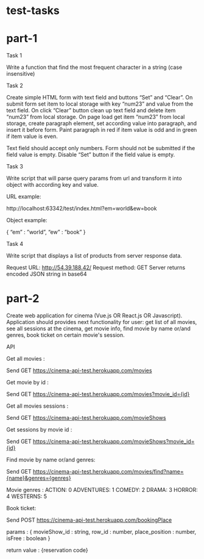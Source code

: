 # test-tasks

# part-1

Task 1

Write a function that find the most frequent character in a string (case insensitive)

Task 2

Create simple HTML form with text field and buttons “Set” and “Clear”. On submit form set item to local storage with key “num23” and value from the text field. On click “Clear” button clean up text field and delete item “num23” from local storage. On page load get item “num23” from local storage, create paragraph element, set according value into paragraph, and insert it before form. Paint paragraph in red if item value is odd and in green if item value is even.

Text field should accept only numbers.
Form should not be submitted if the field value is empty.
Disable “Set” button if the field value is empty.

Task 3

Write script that will parse query params from url and transform it into object with according key and value.

URL example:

http://localhost:63342/test/index.html?em=world&ew=book

Object example:

{
	“em” : ”world”,
“ew” : ”book”
}

Task 4

Write script that displays a list of products from server response data.

Request URL: http://54.39.188.42/
Request method: GET
Server returns encoded JSON string in base64


# part-2

Create web application for cinema (Vue.js OR React.js OR Javascript).
Application should provides next functionality for user: get list of all movies, see all sessions at the cinema, get movie info, find movie by name or/and genres, book ticket on certain movie's session.

API

Get all movies :

Send GET 
https://cinema-api-test.herokuapp.com/movies

Get movie by id :

Send GET 
https://cinema-api-test.herokuapp.com/movies?movie_id={id}

Get all movies sessions :

Send GET 
https://cinema-api-test.herokuapp.com/movieShows

Get sessions by movie id :

Send GET 
https://cinema-api-test.herokuapp.com/movieShows?movie_id={id}


Find movie by name or/and genres:

Send GET 
https://cinema-api-test.herokuapp.com/movies/find?name={name}&genres={genres}

Movie genres :
ACTION: 0
ADVENTURES: 1
COMEDY: 2
DRAMA: 3
HORROR: 4
WESTERNS: 5





Book ticket:

Send POST
https://cinema-api-test.herokuapp.com/bookingPlace

params : {
movieShow_id : string,
row_id : number,
place_position : number,
isFree : boolean
}

return value : {reservation code}
